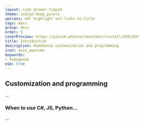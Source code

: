 ```yaml
---
layout: side_drawer.liquid
theme: indigo-deep_purple
options: mdl highlight ext-links no-title
tags: devs
group: devs
order: 5
coverPreview: https://picsum.photos/seed/docs!install/256/256
title: Introduction
description: HomeGenie customization and programming
icon: auto_awesome
keywords:
- homegenie
wip: true
---
```


## Customization and programming

...


### When to use C#, JS, Python...

...
